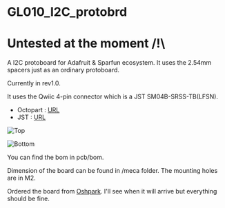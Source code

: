 # GL010_I2C_protobrd

# Untested at the moment /!\

 A I2C protoboard for Adafruit & Sparfun ecosystem. It uses the 2.54mm spacers just as an ordinary protoboard. 

Currently in rev1.0.

It uses the Qwiic 4-pin connector which is a JST SM04B-SRSS-TB(LFSN). 

- Octopart : [URL](https://octopart.com/search?q=SM04B-SRSS-TB%28LFSN%29&currency=EUR&specs=0)
- JST : [URL](https://www.jst.fr/fr/produit/sh_190)

![Top](https://puu.sh/HHsa0/6df53cd0dc.png)

![Bottom](https://puu.sh/HHsbk/4d6c3a7afe.png)

You can find the bom in pcb/bom. 

Dimension of the board can be found in /meca folder. The mounting holes are in M2. 

Ordered the board from [Oshpark](https://oshpark.com/shared_projects/dsCM5Q8K). I'll see when it will arrive but everything should be fine. 